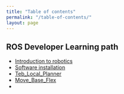 ```yaml
---
title: "Table of contents"
permalink: "/table-of-contents/"
layout: page
---
```

## ROS Developer Learning path

  - [Introduction to robotics](https://abbhicse.github.io/AIROS/introduction-to-robotics/)
  - [Software installation](https://abbhicse.github.io/AIROS/software-installation/)
  - [Teb_Local_Planner](http://wiki.ros.org/teb_local_planner)
  - [Move_Base_Flex](http://wiki.ros.org/move_base_flex)
  - 

